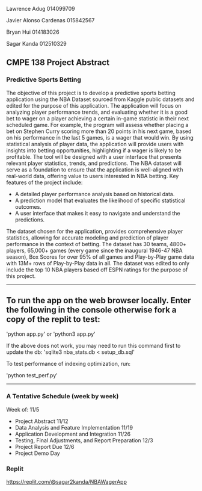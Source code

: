 Lawrence Adug 014099709

Javier Alonso Cardenas 015842567

Bryan Hui 014183026

Sagar Kanda 012510329

## CMPE 138 Project Abstract

### Predictive Sports Betting

The objective of this project is to develop a predictive sports betting application using the
NBA Dataset sourced from Kaggle public datasets and edited for the purpose of this application. The application will focus on analyzing
player performance trends, and evaluating whether it is a good bet to wager on a player
achieving a certain in-game statistic in their next scheduled game. For example, the program
will assess whether placing a bet on Stephen Curry scoring more than 20 points in his next
game, based on his performance in the last 5 games, is a wager that would win. By using
statistical analysis of player data, the application will provide users with insights into betting
opportunities, highlighting if a wager is likely to be profitable. The tool will be designed with a
user interface that presents relevant player statistics, trends, and predictions. The NBA
dataset will serve as a foundation to ensure that the application is well-aligned with real-world
data, offering value to users interested in NBA betting.
Key features of the project include:

- A detailed player performance analysis based on historical data.
- A prediction model that evaluates the likelihood of specific statistical outcomes.
- A user interface that makes it easy to navigate and understand the predictions.

The dataset chosen for the application, provides comprehensive player statistics, allowing for
accurate modeling and prediction of player performance in the context of betting. The dataset
has 30 teams, 4800+ players, 65,000+ games (every game since the inaugural 1946-47 NBA
season), Box Scores for over 95% of all games and Play-by-Play game data with 13M+ rows of
Play-by-Play data in all. The dataset was edited to only include the top 10 NBA players based off ESPN ratings
for the purpose of this project. 

___
## To run the app on the web browser locally. Enter the following in the console otherwise fork a copy of the replit to test:

'python app.py' or 'python3 app.py'

If the above does not work, you may need to run this command first to update the db: 'sqlite3 nba_stats.db < setup_db.sql'

To test performance of indexing optimization, run:

'python test_perf.py'
___

### A Tentative Schedule (week by week)
Week of:
11/5
- Project Abstract
11/12
- Data Analysis and Feature Implementation
11/19
- Application Development and Integration
11/26
- Testing, Final Adjustments, and Report Preparation
12/3
- Project Report Due
12/6
- Project Demo Day

### Replit

https://replit.com/@sagar2kanda/NBAWagerApp
